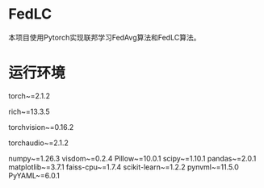 # FedLC
本项目使用Pytorch实现联邦学习FedAvg算法和FedLC算法。
# 运行环境
torch~=2.1.2

rich~=13.3.5

torchvision~=0.16.2

torchaudio~=2.1.2

numpy~=1.26.3
visdom~=0.2.4
Pillow~=10.0.1
scipy~=1.10.1
pandas~=2.0.1
matplotlib~=3.7.1
faiss-cpu~=1.7.4
scikit-learn~=1.2.2
pynvml~=11.5.0
PyYAML~=6.0.1
